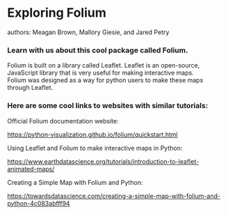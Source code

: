 # Exploring Folium
authors: Meagan Brown, Mallory Giesie, and Jared Petry 

### Learn with us about this cool package called Folium.
Folium is built on a library called Leaflet.  Leaflet is an open-source, JavaScript library that is very useful for making interactive maps.  
Folium was designed as a way for python users to make these maps through Leaflet.

### Here are some cool links to websites with similar tutorials:

Official Folium documentation website:

https://python-visualization.github.io/folium/quickstart.html

Using Leaflet and Folium to make interactive maps in Python:

https://www.earthdatascience.org/tutorials/introduction-to-leaflet-animated-maps/

Creating a Simple Map with Folium and Python:

https://towardsdatascience.com/creating-a-simple-map-with-folium-and-python-4c083abfff94
